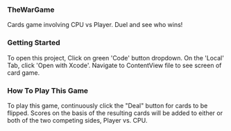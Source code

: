### TheWarGame
Cards game involving CPU vs Player. Duel and see who wins!

### Getting Started 
To open this project, 
Click on green 'Code' button dropdown. 
On the 'Local' Tab, click 'Open with Xcode'. 
Navigate to ContentView file to see screen of card game.

### How To Play This Game
To play this game, continuously click the "Deal" button for cards to be flipped. Scores on the basis of the resulting cards will be added to either or both of the two competing sides, Player vs. CPU.
